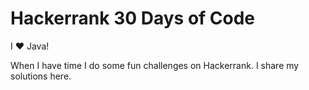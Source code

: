 # Hackerrank 30 Days of Code

I ❤️ Java!

When I have time I do some fun challenges on Hackerrank. I share my solutions here. 
